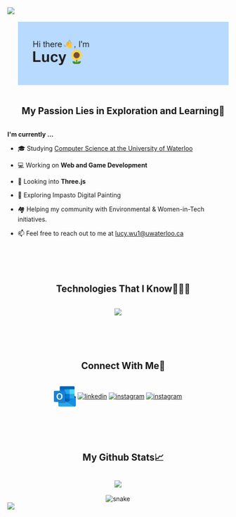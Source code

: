 
<!--horizontal divider(gradiant)-->
<img src="https://user-images.githubusercontent.com/73097560/115834477-dbab4500-a447-11eb-908a-139a6edaec5c.gif">

<!--h1 without bottom border-->
<div id="user-content-toc">
  <ul align="center">
    <img src="https://github.com/LucyWuu/LucyWuu/blob/main/header.png">
  </ul>
</div>

<!--h2 without bottom border-->
<div id="user-content-toc">
  <ul align="center">
    <summary><h2 style="display: inline-block">My Passion Lies in Exploration and Learning🌱</h2></summary>
  </ul>
</div>


<!--Intro start-->

**I'm currently ...**

- 🎓 Studying <a href="https://uwaterloo.ca/future-students/programs/computer-science">Computer Science at the University of Waterloo</a>

- 💻 Working on **Web and Game Development**

- 🧊 Looking into **Three.js**

- 🎨 Exploring Impasto Digital Painting

- 🏘️ Helping my community with Environmental & Women-in-Tech initiatives.

- 📫 Feel free to reach out to me at [lucy.wu1@uwaterloo.ca](mailto:lucy.wu1@uwaterloo.ca)

<!--Intro end-->

<br/>

#

<!--h1 without bottom border-->
<div id="user-content-toc">
  <ul align="center">
    <summary><h2 style="display: inline-block">Technologies That I Know👩🏻‍💻</h2></summary>
  </ul>
</div>
<!--tech stack icons-->
<p align="center">
  <a href="https://skillicons.dev">
    <img src="https://skillicons.dev/icons?i=git,mysql,go,c,cpp,py,html,css,js,react,aws,github,linux,java,postman,figma,ps,docker,vscode&perline=14" />
  </a>
</p>

<br/>

#
<!-- Connect with me -->
<!--h2 without bottom border-->
<div id="user-content-toc">
  <ul align="center">
    <summary><h2 style="display: inline-block">Connect With Me🤝</h2></summary>
  </ul>
</div>

<!--icons and links-->
<p align="center">
<a href="mailto: lucy.wu1@uwaterloo.ca" target="blank"><img align="center" src="https://github.com/LucyWuu/LucyWuu/blob/main/outlook.png" alt="instagram" height="50" width="50"/></a>
<a href="https://www.linkedin.com/in/lucywu1/" target="blank"><img align="center" src="https://user-images.githubusercontent.com/88904952/234979284-68c11d7f-1acc-4f0c-ac78-044e1037d7b0.png" alt="linkedin" height="50" width="50" /></a>
<a href="https://www.instagram.com/_lucy_wu_/" target="blank"><img align="center" src="https://user-images.githubusercontent.com/88904952/234981169-2dd1e58f-4b7e-468c-8213-034ba62156c3.png" alt="instagram" height="50" width="50"/></a>
<a href="https://open.spotify.com/user/w671dztv9jracp9ahkyibqn9n?si=b59f34ed4f754b60" target="blank"><img align="center" src="https://upload.wikimedia.org/wikipedia/commons/1/19/Spotify_logo_without_text.svg" alt="instagram" height="50" width="50"/></a>
</p>


<br/>

#
<!-- Github Stats -->
<!--h2 without bottom border-->
<div id="user-content-toc">
  <ul align="center">
    <summary><h2 style="display: inline-block">My Github Stats📈</h2></summary>
  </ul>
</div>

<p align="center">
<a href="https://github.com/LucyWuu">
    <img height="180em" src="https://github-readme-stats-lucywuu.vercel.app/api?username=LucyWuu&count_private=true&hide=stars&show_icons=true&theme=vue&transparent=true&hide_border=true" />
</a>
</p>


<!--- snake -->
<div align="center">
  <img  src="https://github.com/LucyWuu/LucyWuu/blob/output/github-contribution-grid-snake.gif"
       alt="snake" /></a>
</div>


<!--horizontal divider(gradiant)-->
<img src="https://user-images.githubusercontent.com/73097560/115834477-dbab4500-a447-11eb-908a-139a6edaec5c.gif">
